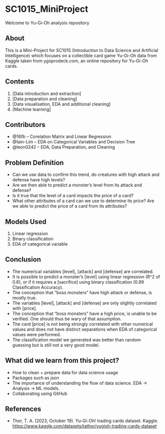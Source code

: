 ﻿# SC1015_MiniProject
Welcome to Yu-Gi-Oh analysis repository

## About
This is a Mini-Project for SC1015 (Introduction to Data Science and Artificial Intelligence) which focuses on a collectible card game Yu-Gi-Oh data from Kaggle taken from ygoprodeck.com, an online repository for Yu-Gi-Oh cards. 

## Contents
1. [Data introduction and extraction]
2. [Data preparation and cleaning]
3. [Data visualisation, EDA and additional cleaning]
4. [Machine learning]

## Contributors
- @16fb – Corelation Matrix and Linear Regression
- @Iain-Lim – EDA on Categorical Variables and Decision Tree
- @leon0242 – EDA, Data Preparation, and Cleaning

## Problem Definition
- Can we use data to confirm this trend, do creatures with high attack and defense have high levels?
- Are we then able to predict a monster’s level from its attack and defense?
- Is it true that the level of a card impacts the price of a card?
- What other attributes of a card can we use to determine its price? Are we able to predict the price of a card from its attributes?

## Models Used
1.	Linear regression
2.	Binary classification
3.	EDA of categorical variable

## Conclusion
- The numerical variables [level], [attack] and [defense] are correlated.
- It is possible to predict a monster’s [level] using linear regression (R^2 of 0.6), or if it requires a [sacrifice] using binary classification (0.89 Classification Accuracy). 
- The conception that “boss monsters” have high attack or defense, is mostly true.
- The variables [level], [attack] and [defense] are only slightly correlated with [price].
- The conception that “boss monsters” have a high price, is unable to be verified. One should thus be wary of that assumption.
- The card [price] is not being strongly correlated with other numerical values and does not have distinct separations when EDA of categorical values were performed. 
- The classification model we generated was better than random guessing but is still not a very good model.

## What did we learn from this project?
- How to clean + prepare data for data science usage
- Packages such as json
- The importance of understanding the flow of data science. EDA -> Analysis -> ML models.
- Collaborating using GitHub

## References
- Thor, T. A. (2023, October 19). Yu-Gi-Oh! trading cards dataset. Kaggle. https://www.kaggle.com/datasets/tathor/yugioh-trading-cards-dataset 
